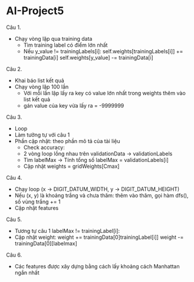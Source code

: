 # AI-Project5

Câu 1.

- Chạy vòng lặp qua training data
  - Tìm training label có điểm lớn nhất
  - Nếu y_value != trainingLabels[i]:
      self.weights[trainingLabels[i]] += trainingData[i]
      self.weights[y_value] -= trainingData[i]

Câu 2.

- Khai báo list kết quả
- Chạy vòng lặp 100 lần
  - Với mỗi lần lập lấy ra key có value lớn nhất trong weights thêm vào list kết quả
  - gán value của key vừa lấy ra = -9999999

Câu 3.

- Loop
- Làm tưởng tự với câu 1
- Phần cập nhật: theo phần mô tả của tài liệu
  - Check accuracy:
  - 2 vòng loop lồng nhau trên validationData -> validationLabels
  - Tìm labelMax -> Tính tổng số labelMax = validationLabels[i]
  - Cập nhật weights = gridWeights[Cmax]

Câu 4.
- Chạy loop (x -> DIGIT_DATUM_WIDTH, y -> DIGIT_DATUM_HEIGHT)
- Nếu (x, y) là khoảng trắng và chưa thăm: thêm vào thăm, gọi hàm dfs(), số vùng trắng += 1
- Cập nhật features

Câu 5.

- Tương tự câu 1
  labelMax != trainingLabel[i]:
- Cập nhật weight:
  weight += trainingData[0]trainingLabel[i]]
  weight -= trainingData[0][labelmax]

Câu 6.

- Các features được xây dựng bằng cách lấy khoảng cách Manhattan ngắn nhất
